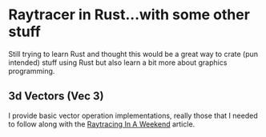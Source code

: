 # Raytracer in Rust...with some other stuff
Still trying to learn Rust and thought this would be a great way to crate (pun intended) stuff using
Rust but also learn a bit more about graphics programming.

## 3d Vectors (Vec 3)
I provide basic vector operation implementations, really those that I needed to follow along with
the [Raytracing In A Weekend](https://raytracing.github.io/books/RayTracingInOneWeekend.html) article.

